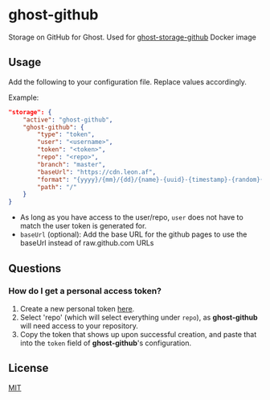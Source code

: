 # ghost-github

Storage on GitHub for Ghost. Used for [ghost-storage-github](https://hub.docker.com/r/jjai/ghost-storage-github/) Docker image

## Usage

Add the following to your configuration file. Replace values accordingly.

Example:

```json
"storage": {
    "active": "ghost-github",
    "ghost-github": {
        "type": "token",
        "user": "<username>",
        "token": "<token>",
        "repo": "<repo>",
        "branch": "master",
        "baseUrl": "https://cdn.leon.af",
        "format": "{yyyy}/{mm}/{dd}/{name}-{uuid}-{timestamp}-{random}{ext}",
        "path": "/"
    }
}
```

- As long as you have access to the user/repo, `user` does not have to match the user token is generated for.
- `baseUrl` (optional): Add the base URL for the github pages to use the baseUrl instead of raw.github.com URLs

## Questions

### How do I get a personal access token?

1. Create a new personal token [here](https://github.com/settings/tokens/new).
2. Select 'repo' (which will select everything under `repo`), as **ghost-github** will need access to your repository.
3. Copy the token that shows up upon successful creation, and paste that into the `token` field of **ghost-github**'s configuration.

## License

[MIT](LICENSE.txt)
